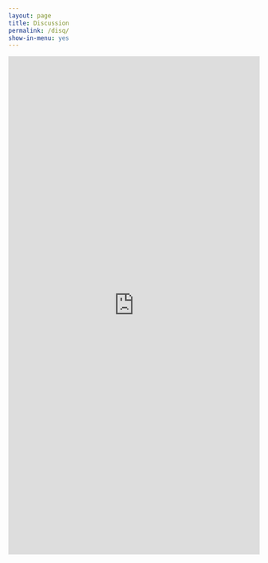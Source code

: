 ```yaml
---
layout: page
title: Discussion
permalink: /disq/
show-in-menu: yes
---
```


    
    
 <iframe src="https://yugn27.github.io/atel/index3.html" style="width: 100%; height: 1000px"
      frameborder="0">
